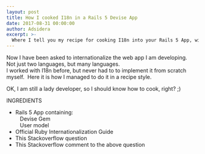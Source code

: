 ```yaml
---
layout: post
title: How I cooked I18n in a Rails 5 Devise App
date: 2017-08-31 00:00:00
author: Adsidera
excerpt: >-
  Where I tell you my recipe for cooking I18n into your Rails 5 App, with or notwithstanding Devise
---
```



Now I have been asked to internationalize the web app I am developing.&nbsp;<br>Not just two languages, but many languages.&nbsp;<br>I worked with I18n before, but never had to to implement it from scratch myself.&nbsp; Here it is how I managed to do it in a recipe style.

OK, I am still a lady developer, so I should know how to cook, right? ;)

INGREDIENTS

- Rails 5 App containing:<br>&nbsp; &nbsp;Devise Gem<br>&nbsp; &nbsp;User model<br>
- Official Ruby Internationalization Guide
- This Stackoverflow question
- This Stackoverflow comment to the above question

&nbsp;